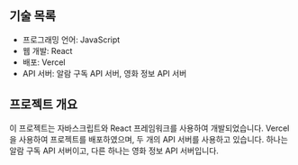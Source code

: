 ## 기술 목록

- 프로그래밍 언어: JavaScript
- 웹 개발: React
- 배포: Vercel
- API 서버: 알람 구독 API 서버, 영화 정보 API 서버

## 프로젝트 개요

이 프로젝트는 자바스크립트와 React 프레임워크를 사용하여 개발되었습니다. Vercel을 사용하여 프로젝트를 배포하였으며, 두 개의 API 서버를 사용하고 있습니다. 하나는 알람 구독 API 서버이고, 다른 하나는 영화 정보 API 서버입니다.
